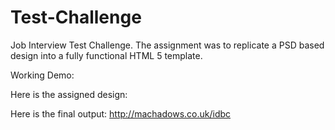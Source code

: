 # Test-Challenge
Job Interview Test Challenge. The assignment was to replicate a PSD based design into a fully functional HTML 5 template.

Working Demo:

Here is the assigned design:

Here is the final output: http://machadows.co.uk/idbc
